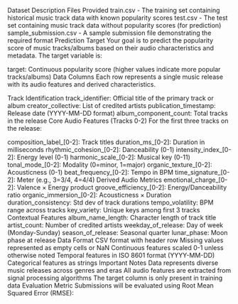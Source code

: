 
Dataset Description
Files Provided
train.csv - The training set containing historical music track data with known popularity scores
test.csv - The test set containing music track data without popularity scores (for prediction)
sample_submission.csv - A sample submission file demonstrating the required format
Prediction Target
Your goal is to predict the popularity score of music tracks/albums based on their audio characteristics and metadata. The target variable is:

target: Continuous popularity score (higher values indicate more popular tracks/albums)
Data Columns
Each row represents a single music release with its audio features and derived characteristics.

Track Identification
track_identifier: Official title of the primary track or album
creator_collective: List of credited artists
publication_timestamp: Release date (YYYY-MM-DD format)
album_component_count: Total tracks in the release
Core Audio Features (Tracks 0-2)
For the first three tracks on the release:

composition_label_[0-2]: Track titles
duration_ms_[0-2]: Duration in milliseconds
rhythmic_cohesion_[0-2]: Danceability (0-1)
intensity_index_[0-2]: Energy level (0-1)
harmonic_scale_[0-2]: Musical key (0-11)
tonal_mode_[0-2]: Modality (0=minor, 1=major)
organic_texture_[0-2]: Acousticness (0-1)
beat_frequency_[0-2]: Tempo in BPM
time_signature_[0-2]: Meter (e.g., 3=3/4, 4=4/4)
Derived Audio Metrics
emotional_charge_[0-2]: Valence × Energy product
groove_efficiency_[0-2]: Energy/Danceability ratio
organic_immersion_[0-2]: Acousticness × Duration
duration_consistency: Std dev of track durations
tempo_volatility: BPM range across tracks
key_variety: Unique keys among first 3 tracks
Contextual Features
album_name_length: Character length of track title
artist_count: Number of credited artists
weekday_of_release: Day of week (Monday-Sunday)
season_of_release: Seasonal quarter
lunar_phase: Moon phase at release
Data Format
CSV format with header row
Missing values represented as empty cells or NaN
Continuous features scaled 0-1 unless otherwise noted
Temporal features in ISO 8601 format (YYYY-MM-DD)
Categorical features as strings
Important Notes
Data represents diverse music releases across genres and eras
All audio features are extracted from signal processing algorithms
The target column is only present in training data
Evaluation Metric
Submissions will be evaluated using Root Mean Squared Error (RMSE):
